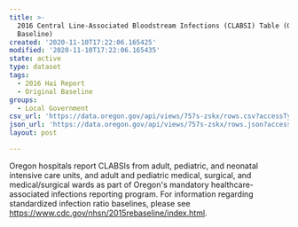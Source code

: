 ```yaml
---
title: >-
  2016 Central Line-Associated Bloodstream Infections (CLABSI) Table (Original
  Baseline)
created: '2020-11-10T17:22:06.165425'
modified: '2020-11-10T17:22:06.165435'
state: active
type: dataset
tags:
  - 2016 Hai Report
  - Original Baseline
groups:
  - Local Government
csv_url: 'https://data.oregon.gov/api/views/757s-zskx/rows.csv?accessType=DOWNLOAD'
json_url: 'https://data.oregon.gov/api/views/757s-zskx/rows.json?accessType=DOWNLOAD'
layout: post

---
```

Oregon hospitals report CLABSIs from adult, pediatric, and neonatal intensive care units, and adult and pediatric medical, surgical, and medical/surgical wards as part of Oregon's mandatory healthcare-associated infections reporting program. For information regarding standardized infection ratio baselines, please see https://www.cdc.gov/nhsn/2015rebaseline/index.html.
